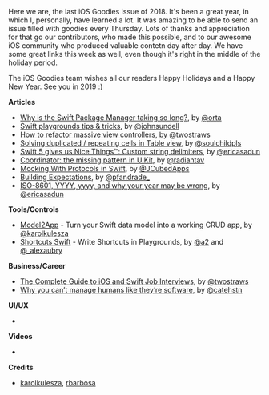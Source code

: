 Here we are, the last iOS Goodies issue of 2018. It's been a great year, in which I, personally, have learned a lot. It was amazing to be able to send an issue filled with goodies every Thursday. Lots of thanks and appreciation for that go our contributors, who made this possible, and to our awesome iOS community who produced valuable contetn day after day. We have some great links this week as well, even though it's right in the middle of the holiday period. 

The iOS Goodies team wishes all our readers Happy Holidays and a Happy New Year. See you in 2019 :)

**Articles**

* [Why is the Swift Package Manager taking so long?](http://artsy.github.io/blog/2018/12/21/why-is-swiftpm-taking-so-long/), by [@orta](https://twitter.com/orta)
* [Swift playgrounds tips & tricks](https://www.swiftbysundell.com/posts/swift-playgrounds-tips-tricks), by [@johnsundell](https://twitter.com/johnsundell)
* [How to refactor massive view controllers](https://www.hackingwithswift.com/articles/159/how-to-refactor-massive-view-controllers), by [@twostraws](https://twitter.com/twostraws)
* [Solving duplicated / repeating cells in Table view](https://fluffy.es/solve-duplicated-cells/), by [@soulchildpls](https://twitter.com/soulchildpls)
* [Swift 5 gives us Nice Things™: Custom string delimiters](https://ericasadun.com/2018/12/26/swift-5-gives-us-nice-things-custom-string-delimiters/), by [@ericasadun](https://twitter.com/ericasadun)
* [Coordinator: the missing pattern in UIKit](http://aplus.rs/2018/coordinator-missing-pattern-uikit/), by [@radiantav](https://twitter.com/radiantav)
* [Mocking With Protocols in Swift](https://www.bignerdranch.com/blog/mocking-with-protocols-in-swift/), by [@JCubedApps](https://twitter.com/JCubedApps)
* [Building Expectations](https://pfandrade.me/blog/building-expectations/), by [@pfandrade_](https://twitter.com/pfandrade_)
* [ISO-8601, YYYY, yyyy, and why your year may be wrong](https://ericasadun.com/2018/12/25/iso-8601-yyyy-yyyy-and-why-your-year-may-be-wrong/), by [@ericasadun](https://twitter.com/ericasadun)

**Tools/Controls**

* [Model2App](https://github.com/Q-Mobile/Model2App) - Turn your Swift data model into a working CRUD app, by [@karolkulesza](https://twitter.com/karolkulesza)
* [Shortcuts Swift](https://github.com/a2/shortcuts-swift) - Write Shortcuts in Playgrounds, by [@a2](https://twitter.com/a2) and [@_alexaubry](https://twitter.com/_alexaubry)

**Business/Career**

* [The Complete Guide to iOS and Swift Job Interviews](https://www.hackingwithswift.com/articles/157/the-complete-guide-to-ios-and-swift-job-interviews), by [@twostraws](https://twitter.com/twostraws)
* [Why you can’t manage humans like they’re software](https://qz.com/work/1493875/why-you-cant-manage-humans-like-theyre-software/), by [@catehstn](https://twitter.com/catehstn)

**UI/UX**

* 

**Videos**

* 

**Credits**

* [karolkulesza](https://github.com/karolkulesza), [rbarbosa](https://github.com/rbarbosa)
